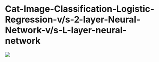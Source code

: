 # Cat-Image-Classification-Logistic-Regression-v/s-2-layer-Neural-Network-v/s-L-layer-neural-network

<img src="https://github.com/pdesai878/Cat-Image-Classification-Logistic-Regression-vs-2-layer-Neural-Network-vs-L-layer-neural-network/blob/master/images/image%20to%20vector%20.png">

